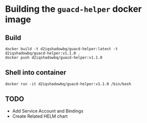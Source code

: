 # Building the `guacd-helper` docker image

## Build

```shell
docker build -t d2iqshadowbq/guacd-helper:latest -t d2iqshadowbq/guacd-helper:v1.1.0 .
docker push d2iqshadowbq/guacd-helper:v1.1.0
```

## Shell into container

```shell
docker run -it d2iqshadowbq/guacd-helper:v1.1.0 /bin/bash
```

## TODO

* Add Service Account and Bindings
* Create Related HELM chart
